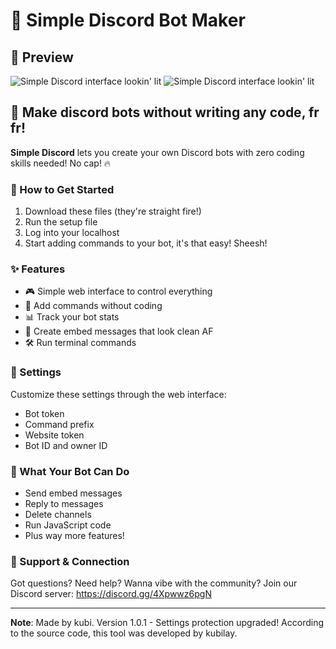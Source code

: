 # 🤖 Simple Discord Bot Maker

## 📸 Preview
<img src="https://i.imgur.com/UrVRTXq.png" alt="Simple Discord interface lookin' lit">
<img src="https://i.imgur.com/PYG9tPF.png" alt="Simple Discord interface lookin' lit">

## 💯 Make discord bots without writing any code, fr fr!

**Simple Discord** lets you create your own Discord bots with zero coding skills needed! No cap! 🔥

### 🚀 How to Get Started

1. Download these files (they're straight fire!)
2. Run the setup file 
3. Log into your localhost
4. Start adding commands to your bot, it's that easy! Sheesh!

### ✨ Features

- 🎮 Simple web interface to control everything
- 🧩 Add commands without coding
- 📊 Track your bot stats
- 💬 Create embed messages that look clean AF
- 🛠️ Run terminal commands 

### 🔧 Settings

Customize these settings through the web interface:
- Bot token
- Command prefix
- Website token
- Bot ID and owner ID

### 💪 What Your Bot Can Do

- Send embed messages
- Reply to messages
- Delete channels
- Run JavaScript code
- Plus way more features!

### 📱 Support & Connection

Got questions? Need help? Wanna vibe with the community?
Join our Discord server: https://discord.gg/4Xpwwz6pgN

---

**Note**: Made by kubi. Version 1.0.1 - Settings protection upgraded! 
According to the source code, this tool was developed by kubilay.